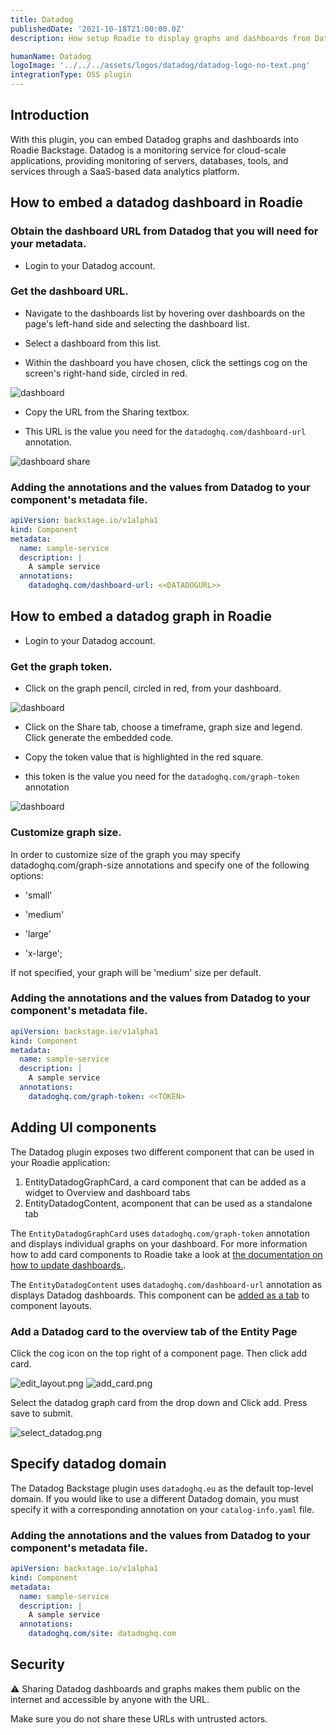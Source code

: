 ```yaml
---
title: Datadog
publishedDate: '2021-10-18T21:00:00.0Z'
description: How setup Roadie to display graphs and dashboards from Datadog

humanName: Datadog
logoImage: '../../../assets/logos/datadog/datadog-logo-no-text.png'
integrationType: OSS plugin
---
```


## Introduction

With this plugin, you can embed Datadog graphs and dashboards into Roadie Backstage. Datadog is a monitoring service for cloud-scale applications, providing monitoring of servers, databases, tools, and services through a SaaS-based data analytics platform.

## How to embed a datadog dashboard in Roadie

### Obtain the dashboard URL from Datadog that you will need for your metadata.

* Login to your Datadog account.

### Get the dashboard URL.

* Navigate to the dashboards list by hovering over dashboards on the page's left-hand side and selecting the dashboard list.

* Select a dashboard from this list.

* Within the dashboard you have chosen, click the settings cog on the screen's right-hand side, circled in red.

![dashboard](./dd-dashboard.png)

* Copy the URL from the Sharing textbox.

* This URL is the value you need for the `datadoghq.com/dashboard-url` annotation.

![dashboard share](./dd-dashboard-share.png)


### Adding the annotations and the values from Datadog to your component's metadata file.

```yaml
apiVersion: backstage.io/v1alpha1
kind: Component
metadata:
  name: sample-service
  description: |
    A sample service
  annotations:
    datadoghq.com/dashboard-url: <<DATADOGURL>>
```

## How to embed a datadog graph in Roadie

* Login to your Datadog account.

### Get the graph token.

* Click on the graph pencil, circled in red, from your dashboard.

![dashboard](./dd-dashboard-2.png)

* Click on the Share tab, choose a timeframe, graph size and legend. Click generate the embedded code.

* Copy the token value that is highlighted in the red square.

* this token is the value you need for the `datadoghq.com/graph-token` annotation

![dashboard](./dd-graph-share.png)

### Customize graph size.

In order to customize size of the graph you may specify datadoghq.com/graph-size annotations and specify one of the following options:

* 'small'

* 'medium'

* 'large'

* 'x-large';

If not specified, your graph will be 'medium' size per default.

### Adding the annotations and the values from Datadog to your component's metadata file.

```yaml
apiVersion: backstage.io/v1alpha1
kind: Component
metadata:
  name: sample-service
  description: |
    A sample service
  annotations:
    datadoghq.com/graph-token: <<TOKEN>
```


## Adding UI components

The Datadog plugin exposes two different component that can be used in your Roadie application:

1. EntityDatadogGraphCard, a card component that can be added as a widget to Overview and dashboard tabs
2. EntityDatadogContent, acomponent that can be used as a standalone tab


The `EntityDatadogGraphCard` uses `datadoghq.com/graph-token` annotation and displays individual graphs on your dashboard.
For more information how to add card components to Roadie take a look at [the documentation on how to update dashboards.](/docs/getting-started/updating-the-ui/#updating-dashboards).


The `EntityDatadogContent` uses `datadoghq.com/dashboard-url` annotation as displays Datadog dashboards.
This component can be [added as a tab](/docs/getting-started/updating-the-ui#updating-tabs) to component layouts.


### Add a Datadog card to the overview tab of the Entity Page

Click the cog icon on the top right of a component page. Then click add card.

![edit_layout.png](./edit_layout.png)
![add_card.png](./add_card.png)

Select the datadog graph card from the drop down and Click add. Press save to submit.

![select_datadog.png](./select_datadog.png)


## Specify datadog domain

The Datadog Backstage plugin uses `datadoghq.eu` as the default top-level domain. If you would like to use a different Datadog domain, you must specify it with a corresponding annotation on your `catalog-info.yaml` file.

### Adding the annotations and the values from Datadog to your component's metadata file.

```yaml
apiVersion: backstage.io/v1alpha1
kind: Component
metadata:
  name: sample-service
  description: |
    A sample service
  annotations:
    datadoghq.com/site: datadoghq.com
```


## Security

⚠️ Sharing Datadog dashboards and graphs makes them public on the internet and accessible by anyone with the URL.

Make sure you do not share these URLs with untrusted actors.
